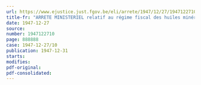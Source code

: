 ```yaml
---
url: https://www.ejustice.just.fgov.be/eli/arrete/1947/12/27/1947122710/justel
title-fr: "ARRETE MINISTERIEL relatif au régime fiscal des huiles minérales"
date: 1947-12-27
source:
number: 1947122710
page: 888888
case: 1947-12-27/10
publication: 1947-12-31
starts:
modifies:
pdf-original:
pdf-consolidated:
---
```


